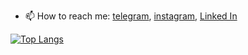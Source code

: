 - 📫 How to reach me: [telegram](https://t.me/SmollaGames), [instagram](https://www.instagram.com/smollagames/), [Linked In](https://www.linkedin.com/in/anton-savranskiy/)

[![Top Langs](https://github-readme-stats.vercel.app/api/top-langs/?username=SmollaGames&layout=compact&langs_count=10)](https://github.com/anuraghazra/github-readme-stats)
